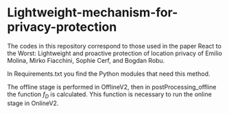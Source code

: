 # Lightweight-mechanism-for-privacy-protection
The codes in this repository correspond to those used in the paper React to the Worst: Lightweight and proactive protection of location privacy of Emilio Molina, Mirko Fiacchini, Sophie Cerf, and Bogdan Robu.

In Requirements.txt you find the Python modules that need this method.

The offline stage is performed in OfflineV2, then in postProcessing_offline the function $f_D$ is calculated. Yhis function is necessary to run the online stage in OnlineV2.
